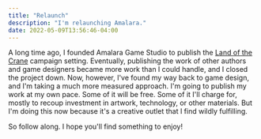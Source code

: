 ```yaml
---
title: "Relaunch"
description: "I'm relaunching Amalara."
date: 2022-05-09T13:56:46-04:00
---
```


A long time ago, I founded Amalara Game Studio to publish the [Land of the Crane](/posts/lotc/) campaign setting. Eventually, publishing the work of other authors and game designers became more work than I could handle, and I closed the project down. Now, however, I've found my way back to game design, and I'm taking a much more measured approach. I'm going to publish my work at my own pace. Some of it will be free. Some of it I'll charge for, mostly to recoup investment in artwork, technology, or other materials. But I'm doing this now because it's a creative outlet that I find wildly fulfilling.

So follow along. I hope you'll find something to enjoy!
